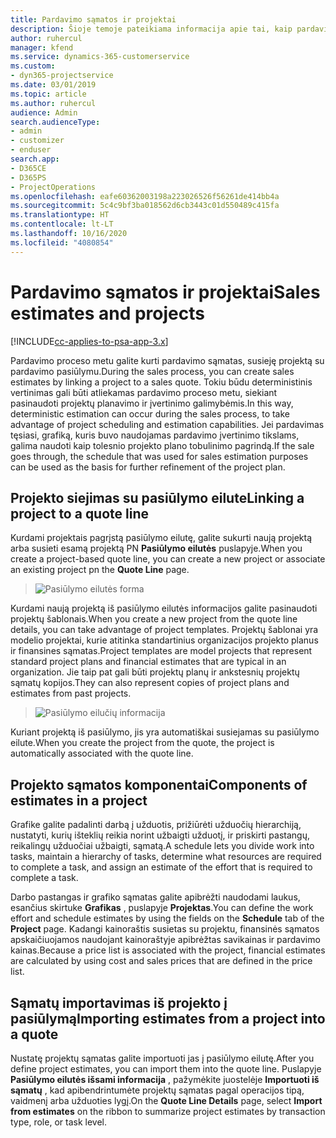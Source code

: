 ```yaml
---
title: Pardavimo sąmatos ir projektai
description: Šioje temoje pateikiama informacija apie tai, kaip pardavimo proceso metu pasinaudoti tvarkaraščio ir sąmatų privalumais.
author: ruhercul
manager: kfend
ms.service: dynamics-365-customerservice
ms.custom:
- dyn365-projectservice
ms.date: 03/01/2019
ms.topic: article
ms.author: ruhercul
audience: Admin
search.audienceType:
- admin
- customizer
- enduser
search.app:
- D365CE
- D365PS
- ProjectOperations
ms.openlocfilehash: eafe60362003198a223026526f56261de414bb4a
ms.sourcegitcommit: 5c4c9bf3ba018562d6cb3443c01d550489c415fa
ms.translationtype: HT
ms.contentlocale: lt-LT
ms.lasthandoff: 10/16/2020
ms.locfileid: "4080854"
---
```

# <a name="sales-estimates-and-projects"></a><span data-ttu-id="75580-103">Pardavimo sąmatos ir projektai</span><span class="sxs-lookup"><span data-stu-id="75580-103">Sales estimates and projects</span></span>

[!INCLUDE[cc-applies-to-psa-app-3.x](../includes/cc-applies-to-psa-app-3x.md)]

<span data-ttu-id="75580-104">Pardavimo proceso metu galite kurti pardavimo sąmatas, susieję projektą su pardavimo pasiūlymu.</span><span class="sxs-lookup"><span data-stu-id="75580-104">During the sales process, you can create sales estimates by linking a project to a sales quote.</span></span> <span data-ttu-id="75580-105">Tokiu būdu deterministinis vertinimas gali būti atliekamas pardavimo proceso metu, siekiant pasinaudoti projektų planavimo ir įvertinimo galimybėmis.</span><span class="sxs-lookup"><span data-stu-id="75580-105">In this way, deterministic estimation can occur during the sales process, to take advantage of project scheduling and estimation capabilities.</span></span> <span data-ttu-id="75580-106">Jei pardavimas tęsiasi, grafiką, kuris buvo naudojamas pardavimo įvertinimo tikslams, galima naudoti kaip tolesnio projekto plano tobulinimo pagrindą.</span><span class="sxs-lookup"><span data-stu-id="75580-106">If the sale goes through, the schedule that was used for sales estimation purposes can be used as the basis for further refinement of the project plan.</span></span>

## <a name="linking-a-project-to-a-quote-line"></a><span data-ttu-id="75580-107">Projekto siejimas su pasiūlymo eilute</span><span class="sxs-lookup"><span data-stu-id="75580-107">Linking a project to a quote line</span></span>

<span data-ttu-id="75580-108">Kurdami projektais pagrįstą pasiūlymo eilutę, galite sukurti naują projektą arba susieti esamą projektą PN **Pasiūlymo eilutės** puslapyje.</span><span class="sxs-lookup"><span data-stu-id="75580-108">When you create a project-based quote line, you can create a new project or associate an existing project pn the **Quote Line** page.</span></span> 

> ![Pasiūlymo eilutės forma](media/project-8.png)
 
<span data-ttu-id="75580-110">Kurdami naują projektą iš pasiūlymo eilutės informacijos galite pasinaudoti projektų šablonais.</span><span class="sxs-lookup"><span data-stu-id="75580-110">When you create a new project from the quote line details, you can take advantage of project templates.</span></span> <span data-ttu-id="75580-111">Projektų šablonai yra modelio projektai, kurie atitinka standartinius organizacijos projekto planus ir finansines sąmatas.</span><span class="sxs-lookup"><span data-stu-id="75580-111">Project templates are model projects that represent standard project plans and financial estimates that are typical in an organization.</span></span> <span data-ttu-id="75580-112">Jie taip pat gali būti projektų planų ir ankstesnių projektų sąmatų kopijos.</span><span class="sxs-lookup"><span data-stu-id="75580-112">They can also represent copies of project plans and estimates from past projects.</span></span>

> ![Pasiūlymo eilučių informacija](media/project-9.png)
  
<span data-ttu-id="75580-114">Kuriant projektą iš pasiūlymo, jis yra automatiškai susiejamas su pasiūlymo eilute.</span><span class="sxs-lookup"><span data-stu-id="75580-114">When you create the project from the quote, the project is automatically associated with the quote line.</span></span>

## <a name="components-of-estimates-in-a-project"></a><span data-ttu-id="75580-115">Projekto sąmatos komponentai</span><span class="sxs-lookup"><span data-stu-id="75580-115">Components of estimates in a project</span></span>

<span data-ttu-id="75580-116">Grafike galite padalinti darbą į užduotis, prižiūrėti užduočių hierarchiją, nustatyti, kurių išteklių reikia norint užbaigti užduotį, ir priskirti pastangų, reikalingų užduočiai užbaigti, sąmatą.</span><span class="sxs-lookup"><span data-stu-id="75580-116">A schedule lets you divide work into tasks, maintain a hierarchy of tasks, determine what resources are required to complete a task, and assign an estimate of the effort that is required to complete a task.</span></span>

<span data-ttu-id="75580-117">Darbo pastangas ir grafiko sąmatas galite apibrėžti naudodami laukus, esančius skirtuke **Grafikas** , puslapyje **Projektas**.</span><span class="sxs-lookup"><span data-stu-id="75580-117">You can define the work effort and schedule estimates by using the fields on the **Schedule** tab of the **Project** page.</span></span> <span data-ttu-id="75580-118">Kadangi kainoraštis susietas su projektu, finansinės sąmatos apskaičiuojamos naudojant kainoraštyje apibrėžtas savikainas ir pardavimo kainas.</span><span class="sxs-lookup"><span data-stu-id="75580-118">Because a price list is associated with the project, financial estimates are calculated by using cost and sales prices that are defined in the price list.</span></span>

## <a name="importing-estimates-from-a-project-into-a-quote"></a><span data-ttu-id="75580-119">Sąmatų importavimas iš projekto į pasiūlymą</span><span class="sxs-lookup"><span data-stu-id="75580-119">Importing estimates from a project into a quote</span></span>

<span data-ttu-id="75580-120">Nustatę projektų sąmatas galite importuoti jas į pasiūlymo eilutę.</span><span class="sxs-lookup"><span data-stu-id="75580-120">After you define project estimates, you can import them into the quote line.</span></span> <span data-ttu-id="75580-121">Puslapyje **Pasiūlymo eilutės išsami informacija** , pažymėkite juostelėje **Importuoti iš sąmatų** , kad apibendrintumėte projektų sąmatas pagal operacijos tipą, vaidmenį arba užduoties lygį.</span><span class="sxs-lookup"><span data-stu-id="75580-121">On the **Quote Line Details** page, select **Import from estimates** on the ribbon to summarize project estimates by transaction type, role, or task level.</span></span>
